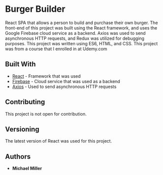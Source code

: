 # Burger Builder

React SPA that allows a person to build and purchase their own burger.  The front-end of this project was built using the React framework, and uses the Google Firebase cloud service as a backend.  Axios was used to send asynchronous HTTP requests, and Redux was utilized for debugging purposes. This project was written using ES6, HTML, and CSS.  This project was from a course that I enrolled in at Udemy.com

## Built With

* [React](https://reactjs.org/) - Framework that was used
* [Firebase](https://firebase.google.com/) - Cloud service that was used as a backend
* [Axios](https://github.com/axios/axios) - Used to send asynchronous HTTP requests

## Contributing

This project is not open for contribution.

## Versioning

The latest version of React was used for this project.

## Authors

* **Michael Miller**

